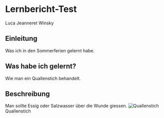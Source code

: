 # Lernbericht-Test
Luca Jeanneret Winsky

## Einleitung
Was ich in den Sommerferien gelernt habe.

## Was habe ich gelernt?
Wie man ein Quallenstich behandelt.

## Beschreibung
Man sollte Essig oder Salzwasser über die Wunde giessen.
![Quallenstich](https://user-images.githubusercontent.com/110892742/184815181-e9d0b89d-a12d-4921-abd3-5d733332d3d7.jpg)
Quallenstich
